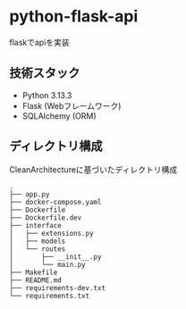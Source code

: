 # python-flask-api
flaskでapiを実装

## 技術スタック
- Python 3.13.3
- Flask (Webフレームワーク)
- SQLAlchemy (ORM)

## ディレクトリ構成
CleanArchitectureに基づいたディレクトリ構成

```
.
├── app.py
├── docker-compose.yaml
├── Dockerfile
├── Dockerfile.dev
├── interface
│   ├── extensions.py
│   ├── models
│   └── routes
│       ├── __init__.py
│       └── main.py
├── Makefile
├── README.md
├── requirements-dev.txt
└── requirements.txt
```
